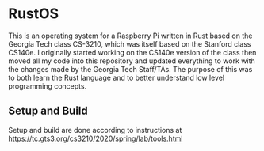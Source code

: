 # RustOS
This is an operating system for a Raspberry Pi written in Rust based on the 
Georgia Tech class CS-3210, which was itself based on the Stanford class 
CS140e. I originally started working on the CS140e version of the class then 
moved all my code into this repository and updated everything to work with the 
changes made by the Georgia Tech Staff/TAs. The purpose of this was to both learn 
the Rust language and to better understand low level programming concepts.

## Setup and Build
Setup and build are done according to instructions at https://tc.gts3.org/cs3210/2020/spring/lab/tools.html
